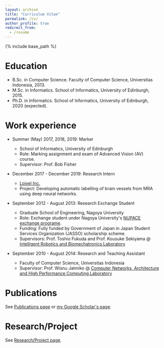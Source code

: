 ```yaml
---
layout: archive
title: "Curriculum Vitae"
permalink: /cv/
author_profile: true
redirect_from:
  - /resume
---
```


{% include base_path %}

Education
======
* B.Sc. in Computer Science. Faculty of Computer Science, Universitas Indonesia, 2013.
* M.Sc. in Informatics. School of Informatics, University of Edinburgh, 2015.
* Ph.D. in Informatics. School of Informatics, University of Edinburgh, 2020 (expected).

Work experience
======
* Summer (May) 2017, 2018, 2019: Marker
  * School of Informatics, University of Edinburgh
  * Role: Marking assignment and exam of Advanced Vision (AV) course.
  * Supervisor: Prof. Bob Fisher

* December 2017 - December 2019: Research Intern
  * [Lpixel Inc.](https://lpixel.net/)
  * Project: Developing automatic labelling of brain vessels from MRA using deep neural networks.
<!---  * Supervisor: Professor Git --->

* September 2012 - August 2013: Research Exchange Student
  * Graduate School of Engineering, Nagoya University
  * Role: Exchange student under Nagoya University's [NUPACE exchange programe](http://nupace.ecis.nagoya-u.ac.jp/en/).
  * Funding: Fully funded by Government of Japan in Japan Student Services Organization (JASSO) scholarship scheme.
  * Supervisors: Prof. Toshio Fukuda and Prof. Kousuke Sekiyama @ [Intelligent Robotics and Biomechatronics Laboratory](http://www.mein.nagoya-u.ac.jp/en/index.html)   
  
* September 2010 - August 2014: Research and Teaching Assistant
  * Faculty of Computer Science, Universitas Indonesia
  * Supervisor: Prof. Wisnu Jatmiko @ [Computer Networks, Architecture and High Performance Computing Laboratory](http://www.cs.ui.ac.id/index.php/computer-networks-architecture-and-performance-computing.html?lang=en) 

Publications
======
See [Publications page](https://febrianrachmadi.github.io/publications/) or [my Google Scholar's page](https://scholar.google.co.uk/citations?hl=en&user=ZFo5fiwAAAAJ).

Research/Project
======
See [Research/Project page](https://febrianrachmadi.github.io/projects/).
